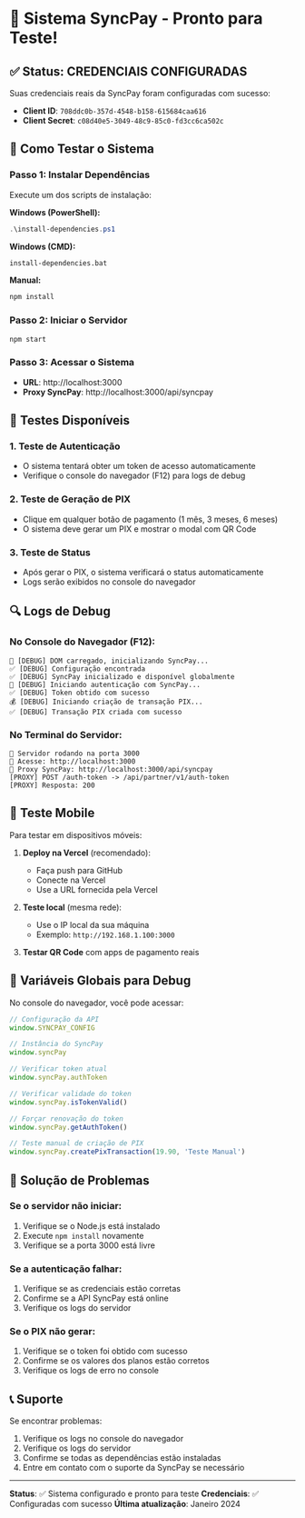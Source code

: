 # 🎉 Sistema SyncPay - Pronto para Teste!

## ✅ Status: CREDENCIAIS CONFIGURADAS

Suas credenciais reais da SyncPay foram configuradas com sucesso:
- **Client ID**: `708ddc0b-357d-4548-b158-615684caa616`
- **Client Secret**: `c08d40e5-3049-48c9-85c0-fd3cc6ca502c`

## 🚀 Como Testar o Sistema

### Passo 1: Instalar Dependências
Execute um dos scripts de instalação:

**Windows (PowerShell):**
```powershell
.\install-dependencies.ps1
```

**Windows (CMD):**
```cmd
install-dependencies.bat
```

**Manual:**
```bash
npm install
```

### Passo 2: Iniciar o Servidor
```bash
npm start
```

### Passo 3: Acessar o Sistema
- **URL**: http://localhost:3000
- **Proxy SyncPay**: http://localhost:3000/api/syncpay

## 🧪 Testes Disponíveis

### 1. Teste de Autenticação
- O sistema tentará obter um token de acesso automaticamente
- Verifique o console do navegador (F12) para logs de debug

### 2. Teste de Geração de PIX
- Clique em qualquer botão de pagamento (1 mês, 3 meses, 6 meses)
- O sistema deve gerar um PIX e mostrar o modal com QR Code

### 3. Teste de Status
- Após gerar o PIX, o sistema verificará o status automaticamente
- Logs serão exibidos no console do navegador

## 🔍 Logs de Debug

### No Console do Navegador (F12):
```
🚀 [DEBUG] DOM carregado, inicializando SyncPay...
✅ [DEBUG] Configuração encontrada
✅ [DEBUG] SyncPay inicializado e disponível globalmente
🔐 [DEBUG] Iniciando autenticação com SyncPay...
✅ [DEBUG] Token obtido com sucesso
💰 [DEBUG] Iniciando criação de transação PIX...
✅ [DEBUG] Transação PIX criada com sucesso
```

### No Terminal do Servidor:
```
🚀 Servidor rodando na porta 3000
📱 Acesse: http://localhost:3000
🔧 Proxy SyncPay: http://localhost:3000/api/syncpay
[PROXY] POST /auth-token -> /api/partner/v1/auth-token
[PROXY] Resposta: 200
```

## 📱 Teste Mobile

Para testar em dispositivos móveis:

1. **Deploy na Vercel** (recomendado):
   - Faça push para GitHub
   - Conecte na Vercel
   - Use a URL fornecida pela Vercel

2. **Teste local** (mesma rede):
   - Use o IP local da sua máquina
   - Exemplo: `http://192.168.1.100:3000`

3. **Testar QR Code** com apps de pagamento reais

## 🔧 Variáveis Globais para Debug

No console do navegador, você pode acessar:

```javascript
// Configuração da API
window.SYNCPAY_CONFIG

// Instância do SyncPay
window.syncPay

// Verificar token atual
window.syncPay.authToken

// Verificar validade do token
window.syncPay.isTokenValid()

// Forçar renovação do token
window.syncPay.getAuthToken()

// Teste manual de criação de PIX
window.syncPay.createPixTransaction(19.90, 'Teste Manual')
```

## 🐛 Solução de Problemas

### Se o servidor não iniciar:
1. Verifique se o Node.js está instalado
2. Execute `npm install` novamente
3. Verifique se a porta 3000 está livre

### Se a autenticação falhar:
1. Verifique se as credenciais estão corretas
2. Confirme se a API SyncPay está online
3. Verifique os logs do servidor

### Se o PIX não gerar:
1. Verifique se o token foi obtido com sucesso
2. Confirme se os valores dos planos estão corretos
3. Verifique os logs de erro no console

## 📞 Suporte

Se encontrar problemas:
1. Verifique os logs no console do navegador
2. Verifique os logs do servidor
3. Confirme se todas as dependências estão instaladas
4. Entre em contato com o suporte da SyncPay se necessário

---

**Status**: ✅ Sistema configurado e pronto para teste
**Credenciais**: ✅ Configuradas com sucesso
**Última atualização**: Janeiro 2024
